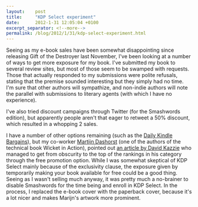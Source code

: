```yaml
---
layout:    post
title:     "KDP Select experiment"
date:      2012-1-31 12:05:04 +0100
excerpt_separator: <!--more-->
permalink: /blog/2012/1/31/kdp-select-experiment.html
---
```


Seeing as my e-book sales have been somewhat disappointing since releasing Gift of the Destroyer last November, I've been looking at a number of ways to get more exposure for my book. I've submitted my book to several review sites, but most of those seem to be swamped with requests. Those that actually responded to my submissions were polite refusals, stating that the premise sounded interesting but they simply had no time. I'm sure that other authors will sympathize, and non-indie authors will note the parallel with submissions to literary agents (with which I have no experience).

<!--more-->
I've also tried discount campaigns through Twitter (for the Smashwords edition), but apparently people aren't that eager to retweet a 50% discount, which resulted in a whopping 2 sales.

I have a number of other options remaining (such as the [Daily Kindle Bargains](http://dailykindlebargains.blogspot.com/p/sponsorship-info.html)), but my co-worker [Martijn Dashorst](http://martijndashorst.com/blog/) (one of the authors of the technical book Wicket in Action), pointed out [an article by David Kazzie](http://wahoocorner.blogspot.com/2012/01/how-kdp-select-saved-my-book.html) who managed to get from obscurity to the top of the rankings in his category through the free promotion option. While I was somewhat skeptical of KDP Select mainly because of the exclusivity clause, the exposure given by temporarily making your book available for free could be a good thing. Seeing as I wasn't selling much anyway, it was pretty much a no-brainer to disable Smashwords for the time being and enroll in KDP Select. In the process, I replaced the e-book cover with the paperback cover, because it's a lot nicer and makes Marijn's artwork more prominent.